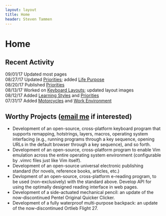 ```yaml
---
layout: layout
title: Home
header: Steven Tammen
---
```


<h1 class="center"> Home </h1>

## Recent Activity

09/01/17   Updated most pages <br/>
08/27/17   Updated [Priorities](https://steventammen.com/priorities); added [Life Purpose](https://steventammen.com/life-purpose/) <br/>
08/20/17   Published [Priorities](https://steventammen.com/priorities)<br/>
08/13/17   Worked on [Keyboard Layouts](https://steventammen.com/keyboard-layouts/); updated layout images <br/>
08/12/17   Added [Learning Styles](https://steventammen.com/learning-styles/) and [Priorities](https://steventammen.com/priorities) <br/>
07/31/17   Added [Motorcycles](https://steventammen.com/motorcycles) and [Work Environment](https://steventammen.com/work-environment) <br/>

## Worthy Projects ([email me](mailto:steven@steventammen.com) if interested)

- Development of an open-source, cross-platform keyboard program that supports remapping, hotstrings, layers, macros, operating system interfacing (e.g., running programs through a key sequence, opening URLs in the default browser through a key sequence), and so forth.
- Development of an open-source, cross-platform program to enable Vim emulation across the entire operating system environment (configurable by .vimrc files just like Vim itself).
- Development of an open-source universal electronic publishing standard (for novels, reference books, articles, etc.)
- Devlopment of an open-source, cross-platform e-reading program, to be used (non-exclusively) with the standard above. Develop API for using the optimally designed reading interface in web pages.
- Development of a side-actuated mechanical pencil: an update of the now-discontinued Pentel Original Quicker Clicker.
- Development of a fully waterproof multi-purpose backpack: an update of the now-discontinued Ortlieb Flight 27.
